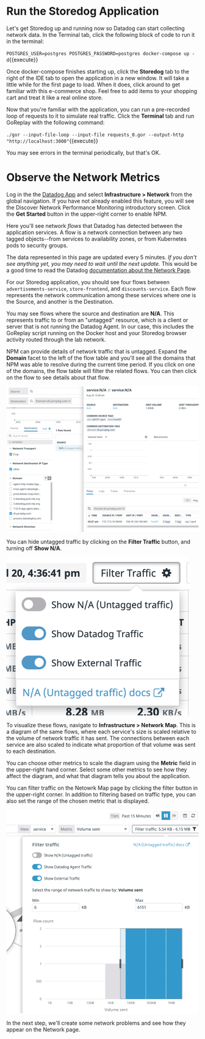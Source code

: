# Run the Storedog Application

Let's get Storedog up and running now so Datadog can start collecting network data. In the Terminal tab, click the following block of code to run it in the terminal:

`POSTGRES_USER=postgres POSTGRES_PASSWORD=postgres docker-compose up -d`{{execute}}

Once docker-compose finishes starting up, click the **Storedog** tab to the right of the IDE tab to open the application in a new window. It will take a little while for the first page to load. When it does, click around to get familiar with this e-commerce shop. Feel free to add items to your shopping cart and treat it like a real online store.

Now that you're familiar with the application, you can run a pre-recorded loop of requests to it to simulate real traffic.  Click the **Terminal** tab and run GoReplay with the following command:

`./gor --input-file-loop --input-file requests_0.gor --output-http "http://localhost:3000"`{{execute}}

You may see errors in the terminal periodically, but that's OK.

# Observe the Network Metrics

Log in the the [Datadog App](https://app.datadoghq.com/) and select **Infrastructure > Network** from the global navigation. If you have not already enabled this feature, you will see the Discover Network Performance Monitoring introductory screen. Click the **Get Started** button in the upper-right corner to enable NPM.

Here you'll see network *flows* that Datadog has detected between the application services. A flow is a network connection between any two tagged objects--from services to availability zones, or from Kubernetes pods to security groups. 

The data represented in this page are updated every 5 minutes. *If you don't see anything yet, you may need to wait until the next update.* This would be a good time to read the Datadog [documentation about the Network Page](https://docs.datadoghq.com/network_performance_monitoring/network_page/).

For our Storedog application, you should see four flows between `advertisements-service`, `store-frontend`, and `discounts-service`. Each flow represents the network communication among these services where one is the Source, and another is the Destination. 

You may see flows where the source and destination are **N/A**. This represents traffic to or from an "untagged" resource, which is a client or server that is not running the Datadog Agent. In our case, this includes the GoReplay script running on the Docker host and your Storedog browser activity routed through the lab network. 

NPM can provide details of network traffic that is untagged. Expand the **Domain** facet to the left of the flow table and you'll see all the domains that NPM was able to resolve during the current time period. If you click on one of the domains, the flow table will filter the related flows. You can then click on the flow to see details about that flow.

![Screenshot of Domain facet and untagged flow details](./assets/untagged_flow_details.png)

You can hide untagged traffic by clicking on the **Filter Traffic** button, and turning off **Show N/A**. 

![Screenshot of Filter traffic toggle with Show N/A turned of](./assets/filter_traffic_toggles_v2.png)

To visualize these flows, navigate to **Infrastructure > Network Map**. This is a diagram of the same flows, where each service's size is scaled relative to the volume of network traffic it has sent. The connections between each service are also scaled to indicate what proportion of that volume was sent to each destination.

You can choose other metrics to scale the diagram using the **Metric** field in the upper-right hand corner. Select some other metrics to see how they affect the diagram, and what that diagram tells you about the application.

You can filter traffic on the Netowrk Map page by clicking the filter button in the upper-right corner. In addition to filtering based on traffic type, you can also set the range of the chosen metric that is displayed.

![Screenshot of Filter traffic panel with metric range selector](./assets/map_filters.png)

In the next step, we'll create some network problems and see how they appear on the Network page.



